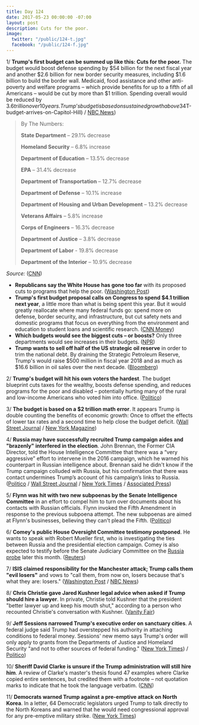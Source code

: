 ```yaml
---
title: Day 124
date: 2017-05-23 00:00:00 -07:00
layout: post
description: Cuts for the poor.
image:
  twitter: "/public/124-t.jpg"
  facebook: "/public/124-f.jpg"
---
```


1/ **Trump's first budget can be summed up like this: Cuts for the poor.** The budget would boost defense spending by $54 billion for the next fiscal year and another $2.6 billion for new border security measures, including $1.6 billion to build the border wall. Medicaid, food assistance and other anti-poverty and welfare programs – which provide benefits for up to a fifth of all Americans – would be cut by more than $1 trillion. Spending overall would be reduced by $3.6 trillion over 10 years. Trump’s budget is based on sustained growth above 3%, much higher than the expectations of most private economists. ([CNN Money](http://money.cnn.com/2017/05/22/news/economy/trump-budget-gift-to-rich/index.html) / [Washington Post](https://www.washingtonpost.com/business/economy/trumps-budget-proposal-slashes-spending-by-36-trillion-over-10-years/2017/05/22/69dbdb5e-3f1c-11e7-adba-394ee67a7582_story.html) / [New York Times](https://www.nytimes.com/2017/05/22/us/politics/trump-budget-cuts.html) / [Associated Press](https://apnews.com/377ac4dd4e224e308c0e070d5695a2aa/Trump's-$4T-budget-arrives-on-Capitol-Hill) / [NBC News](http://www.nbcnews.com/politics/white-house/trump-budget-would-cut-safety-net-programs-boost-defense-spending-n763236))

> By The Numbers:
>
> **State Department** – 29.1% decrease
>
> **Homeland Security** – 6.8% increase
>
> **Department of Education** – 13.5% decrease
>
> **EPA** – 31.4% decrease
>
> **Department of Transportation** – 12.7% decrease
>
> **Department of Defense** – 10.1% increase
>
> **Department of Housing and Urban Development** – 13.2% decrease
>
> **Veterans Affairs** – 5.8% increase
>
> **Corps of Engineers** – 16.3% decrease
>
> **Department of Justice** – 3.8% decrease
>
> **Department of Labor** - 19.8% decrease
>
> **Department of the Interior** – 10.9% decrease
>
_Source:_ ([CNN](http://www.cnn.com/2017/05/23/politics/trump-budget-cuts-programs/))
>

* **Republicans say the White House has gone too far** with its proposed cuts to programs that help the poor. ([Washington Post](https://www.washingtonpost.com/powerpost/even-some-republicans-balk-at-trumps-plan-for-steep-budget-cuts/2017/05/23/9bf202f8-3f62-11e7-adba-394ee67a7582_story.html))
* **Trump's first budget proposal calls on Congress to spend $4.1 trillion next year**, a little more than what is being spent this year. But it would greatly reallocate where many federal funds go: spend more on defense, border security, and infrastructure, but cut safety nets and domestic programs that focus on everything from the environment and education to student loans and scientific research. ([CNN Money](http://money.cnn.com/2017/05/22/news/economy/trump-budget/index.html))
* **Which budgets would see the biggest cuts – or boosts?** Only three departments would see increases in their budgets. ([NPR](http://www.npr.org/2017/05/22/529567550/white-house-to-release-taxpayer-first-budget-plan-with-cuts-to-safety-nets))
* **Trump wants to sell off half of the US strategic oil reserve** in order to trim the national debt. By draining the Strategic Petroleum Reserve, Trump's would raise $500 million in fiscal year 2018 and as much as $16.6 billion in oil sales over the next decade. ([Bloomberg](https://www.bloomberg.com/politics/articles/2017-05-23/trump-proposes-selling-off-half-the-u-s-strategic-oil-reserve))

2/ **Trump's budget will hit his own voters the hardest**. The budget blueprint cuts taxes for the wealthy, boosts defense spending, and reduces programs for the poor and disabled – potentially hurting many of the rural and low-income Americans who voted him into office. ([Politico](http://www.politico.com/story/2017/05/22/trump-budget-cut-social-programs-238696))

3/ **The budget is based on a $2 trillion math error**. It appears Trump is double counting the benefits of economic growth: Once to offset the effects of lower tax rates and a second time to help close the budget deficit. ([Wall Street Journal](https://www.wsj.com/articles/donald-trumps-balanced-budget-goal-rests-on-questionable-math-1495544546) / [New York Magazine](http://nymag.com/daily/intelligencer/2017/05/trump-budget-based-on-usd2-trillion-math-error.html))

4/ **Russia may have successfully recruited Trump campaign aides and "brazenly" interfered in the election**. John Brennan, the Former CIA Director, told the House Intelligence Committee that there was a “very aggressive” effort to intervene in the 2016 campaign, which he warned his counterpart in Russian intelligence about. Brennan said he didn't know if the Trump campaign colluded with Russia, but his confirmation that there was contact undermines Trump’s account of his campaign’s links to Russia. ([Politico](http://www.politico.com/story/2017/05/23/brennan-russia-tried-to-recruit-us-persons-to-influence-presidential-campaign-238719) / [Wall Street Journal](https://www.wsj.com/articles/former-cia-chief-brennan-says-russians-brazenly-interfered-in-u-s-election-1495551045) / [New York Times](https://www.nytimes.com/2017/05/23/us/politics/john-brennan-russia-trump-campaign-cia.html) / [Associated Press](https://apnews.com/f014ed2fd62745abad756c5f232e0ff5/Ex-CIA-chief-says-he-warned-Russians-about-election-meddling))

5/ **Flynn was hit with two new subpoenas by the Senate Intelligence Committee** in an effort to compel him to turn over documents about his contacts with Russian officials. Flynn invoked the Fifth Amendment in response to the previous subpoena attempt. The new subpoenas are aimed at Flynn's businesses, believing they can't plead the Fifth. ([Politico](http://www.politico.com/story/2017/05/23/michael-flynn-comply-subpoena-238725))

6/ **Comey's public House Oversight Committee testimony postponed**. He wants to speak with Robert Mueller first, who is investigating the ties between Russia and the presidential election campaign. Comey is also expected to testify before the Senate Judiciary Committee on the <a href="{{ site.baseurl }}/trump-russia-investigation/">Russia probe</a> later this month. ([Reuters](http://www.reuters.com/article/us-usa-congress-comey-idUSKBN18I2P3))

7/ **ISIS claimed responsibility for the Manchester attack; Trump calls them "evil losers"** and vows to "call them, from now on, losers because that's what they are: losers." ([Washington Post](https://www.washingtonpost.com/world/lone-attacker-detonated-device-at-manchester-concert-killing-22-including-children/2017/05/23/027d414c-3f57-11e7-b29f-f40ffced2ddb_story.html) / [NBC News](http://www.nbcnews.com/storyline/manchester-concert-explosion/manchester-arena-suicide-attack-trump-calls-terrorists-evil-losers-n763421))

8/ **Chris Christie gave Jared Kushner legal advice when asked if Trump should hire a lawyer**. In private, Christie told Kushner that the president "better lawyer up and keep his mouth shut," according to a person who recounted Christie's conversation with Kushner. ([Vanity Fair](http://www.vanityfair.com/news/2017/05/chris-christie-jared-kushner-legal-advice-trump))

9/ **Jeff Sessions narrowed Trump's executive order on sanctuary cities**. A federal judge said Trump had overstepped his authority in attaching conditions to federal money. Sessions' new memo says Trump's order will only apply to grants from the Departments of Justice and Homeland Security "and not to other sources of federal funding." ([New York Times](https://www.nytimes.com/2017/05/22/us/politics/sanctuary-cities-jeff-sessions.html)) / [Politico](http://www.politico.com/blogs/under-the-radar/2017/05/22/sanctuary-cities-sessions-238688))

10/ **Sheriff David Clarke is unsure if the Trump administration will still hire him**. A review of Clarke's master's thesis found 47 examples where Clarke copied entire sentences, but credited them with a footnote – not quotation marks to indicate that he took the language verbatim. ([CNN](http://www.cnn.com/2017/05/23/politics/kfile-david-clarke-responds-plagiarism/index.html))

11/ **Democrats warned Trump against a pre-emptive attack on North Korea**. In a letter, 64 Democratic legislators urged Trump to talk directly to the North Koreans and warned that he would need congressional approval for any pre-emptive military strike. ([New York Times](https://www.nytimes.com/2017/05/23/world/asia/congress-trump-kim-north-korea-nuclear-direct-talks.html))
